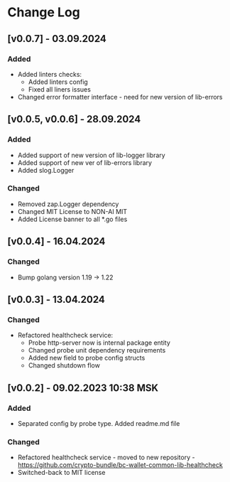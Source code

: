 # Change Log

## [v0.0.7] - 03.09.2024
### Added
* Added linters checks:
  * Added linters config
  * Fixed all liners issues
* Changed error formatter interface - need for new version of lib-errors

## [v0.0.5, v0.0.6] - 28.09.2024
### Added
* Added support of new version of lib-logger library
* Added support of new ver of lib-errors library
* Added slog.Logger
### Changed
* Removed zap.Logger dependency
* Changed MIT License to NON-AI MIT
* Added License banner to all *.go files

## [v0.0.4] - 16.04.2024
### Changed
* Bump golang version 1.19 -> 1.22

## [v0.0.3] - 13.04.2024
### Changed
* Refactored healthcheck service:
  * Probe http-server now is internal package entity
  * Changed probe unit dependency requirements
  * Added new field to probe config structs
  * Changed shutdown flow

## [v0.0.2] - 09.02.2023 10:38 MSK
### Added
* Separated config by probe type. Added readme.md file
### Changed
* Refactored healthcheck service - moved to new repository - https://github.com/crypto-bundle/bc-wallet-common-lib-healthcheck
* Switched-back to MIT license